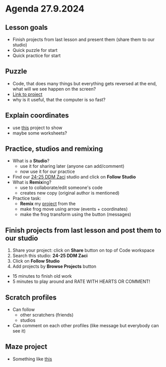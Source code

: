 # Agenda 27.9.2024

## Lesson goals
- Finish projects from last lesson and present them (share them to our studio)
- Quick puzzle for start
- Quick practice for start

## Puzzle
- Code, that does many things but everything gets reversed at the end, what will we see happen on the screen?
- [Link to project](https://scratch.mit.edu/projects/1072836400/)
- why is it useful, that the computer is so fast?

## Explain coordinates
- use [this](https://scratch.mit.edu/projects/1073614527/) project to show 
- maybe some worksheets?

## Practice, studios and remixing
- What is a **Studio**?
  - use it for sharing later (anyone can add/comment)
  - now use it for our practice
- Find our [24-25 DDM Zaci](https://scratch.mit.edu/studios/35682881) studio and click on **Follow Studio**
- What is **Remix**ing?
  - use to collaborate/edit someone's code
  - creates new copy (original author is mentioned)
- Practice task:
  - **Remix** my [project](https://scratch.mit.edu/projects/1073608761) from the 
  - make frog move using arrow (events + coordinates)
  - make the frog transform using the button (messages)

## Finish projects from last lesson and post them to our studio
1. Share your project: click on **Share** button on top of Code workspace
2. Search this studio: **24-25 DDM Zaci**
3. Click on **Follow Studio**
4. Add projects by **Browse Projects** button

- 15 minutes to finish old work
- 5 minutes to play around and RATE WITH HEARTS OR COMMENT!

## Scratch profiles
- Can follow
  - other scratchers (friends)
  - studios
- Can comment on each other profiles (like message but everybody can see it)

## Maze project
- Something like [this](https://scratch.mit.edu/projects/899088583/)